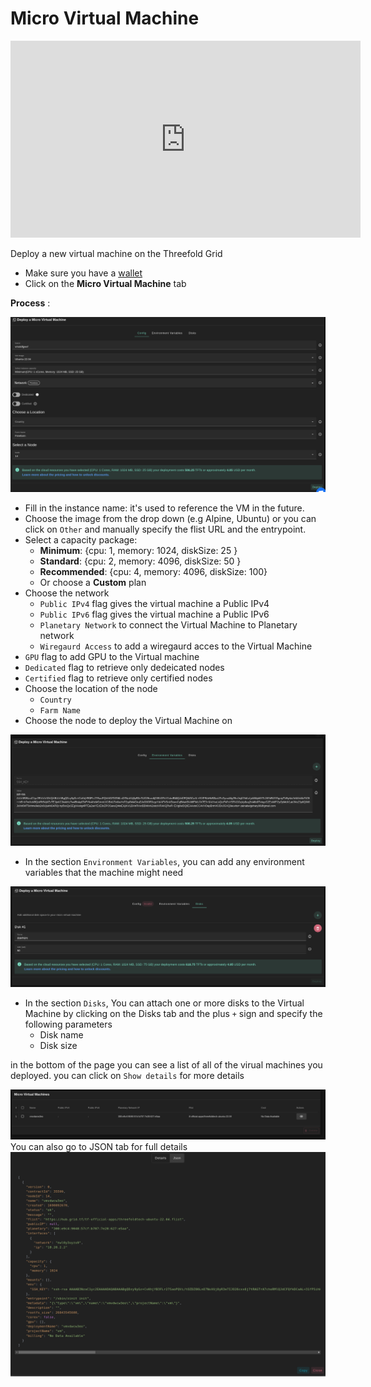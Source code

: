 # Micro Virtual Machine

<div class="youtubeVideoWrapper">
<iframe title="How to Deploy a Full VM on the ThreeFold Playground" width="560" height="315" src="https://www.youtube-nocookie.com/embed/MDSIBkcYdqg" frameborder="0" allowfullscreen="" sandbox="allow-same-origin allow-scripts allow-popups"></iframe>
</div>

Deploy a new virtual machine on the Threefold Grid

- Make sure you have a [wallet](./wallet_connector.md) 
- Click on the **Micro Virtual Machine** tab

__Process__ : 

![ ](../playground/img/vm.png)

- Fill in the instance name: it's used to reference the VM in the future.
- Choose the image from the drop down (e.g Alpine, Ubuntu) or you can click on `Other` and manually specify the flist URL and the entrypoint.
- Select a capacity package:
    - **Minimum**: {cpu: 1, memory: 1024, diskSize: 25 }
    - **Standard**: {cpu: 2, memory: 4096, diskSize: 50 }
    - **Recommended**: {cpu: 4, memory: 4096, diskSize: 100}
    - Or choose a **Custom** plan
- Choose the network
   - `Public IPv4` flag gives the virtual machine a Public IPv4
   - `Public IPv6` flag gives the virtual machine a Public IPv6
   - `Planetary Network` to connect the Virtual Machine to Planetary network
   - `Wiregaurd Access` to add a wiregaurd acces to the Virtual Machine
- `GPU` flag to add GPU to the Virtual machine
- `Dedicated` flag to retrieve only dedeicated nodes 
- `Certified` flag to retrieve only certified nodes 
- Choose the location of the node
   - `Country`
   - `Farm Name`
- Choose the node to deploy the Virtual Machine on 

![](./img/nixos-micro2.png)
* In the section `Environment Variables`, you can add any environment variables that the machine might need

![](./img/nixos-micro3.png)

* In the section `Disks`, You can attach one or more disks to the Virtual Machine by clicking on the Disks tab and the plus `+` sign and specify the following parameters
   - Disk name 
   - Disk size

in the bottom of the page you can see a list of all of the virual machines you deployed. you can click on `Show details` for more details

![](./img/vm_list.png)
You can also go to JSON tab for full details
![ ](../playground/img/vm_json.png)